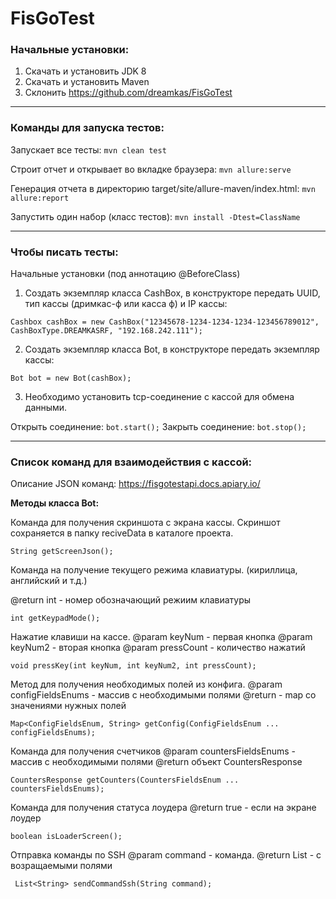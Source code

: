 # FisGoTest

### Начальные установки: 

1. Скачать и установить JDK 8
2. Скачать и установить Maven 
3. Склонить https://github.com/dreamkas/FisGoTest

---

### Команды для запуска тестов: ###
Запускает все тесты:
`mvn clean test` 

Cтроит отчет и открывает во вкладке браузера:
`mvn allure:serve` 

Генерация отчета в директорию target/site/allure-maven/index.html:
`mvn allure:report`

Запустить один набор (класс тестов):
`mvn install -Dtest=ClassName`

---

### Чтобы писать тесты: 

Начальные установки (под аннотацию @BeforeClass)
1. Создать экземпляр класса CashBox, в конструкторе передать UUID, тип кассы (дримкас-ф или касса ф) и IP кассы:

`Cashbox cashBox = new CashBox("12345678-1234-1234-1234-123456789012", CashBoxType.DREAMKASRF, "192.168.242.111");`

2. Создать экземпляр класса Bot, в конструкторе передать экземпляр кассы:

`Bot bot = new Bot(cashBox);`

3. Необходимо установить tcp-соединение с кассой для обмена данными. 

Открыть соединение:
`bot.start();`
Закрыть соединение:
`bot.stop();`

---

### Список команд для взаимодействия с кассой: ###

Описание JSON команд:
https://fisgotestapi.docs.apiary.io/

**Методы класса Bot:**

 Команда для получения скриншота с экрана кассы. Скриншот сохраняется в папку reciveData в каталоге проекта.
    
`String getScreenJson();`

 Команда на получение текущего режима клавиатуры. (кириллица, английский и т.д.)
 
 @return int - номер обозначающий режиим клавиатуры
  
`int getKeypadMode();`

 Нажатие клавиши на кассе.
      @param keyNum - первая кнопка
      @param keyNum2 - вторая кнопка
      @param pressCount - количество нажатий
     
`void pressKey(int keyNum, int keyNum2, int pressCount);`

 Метод для получения необходимых полей из конфига.
      @param configFieldsEnums - массив с необходимыми полями
      @return - map со значениями нужных полей
   
`Map<ConfigFieldsEnum, String> getConfig(ConfigFieldsEnum ... configFieldsEnums);`

Команда для получения счетчиков
 @param countersFieldsEnums - массив с необходимыми полями
@return объект CountersResponse

`CountersResponse getCounters(CountersFieldsEnum ... countersFieldsEnums);`

Команда для получения статуса лоудера
   @return true - если на экране лоудер

 `boolean isLoaderScreen();`

   Отправка команды по SSH
    @param command - команда.
   @return List<String> - с возращаемыми полями
  
   ` List<String> sendCommandSsh(String command);`

